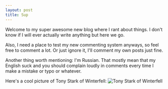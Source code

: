 ```yaml
---
layout: post
title: Sup
---
```


Welcome to my super awesome new blog where I rant about things. I don't know if I will ever actually write anything but here we go.

Also, I need a place to test my new commenting system anyways, so feel free to comment a lot. Or just ignore it, I'll comment my
own posts just fine.

Another thing worth mentioning: I'm Russian. That mostly mean that my English suck and you should complain loudly in comments
every time I make a mistake or typo or whatever.

Here's a cool picture of Tony Stark of Winterfell: ![Tony Stark of Winterfell](http://fc02.deviantart.net/fs70/i/2012/256/1/e/tony_stark___game_of_thrones_by_heroforpain-d5ejyua.jpg "Tony Stark of Winterfell")
